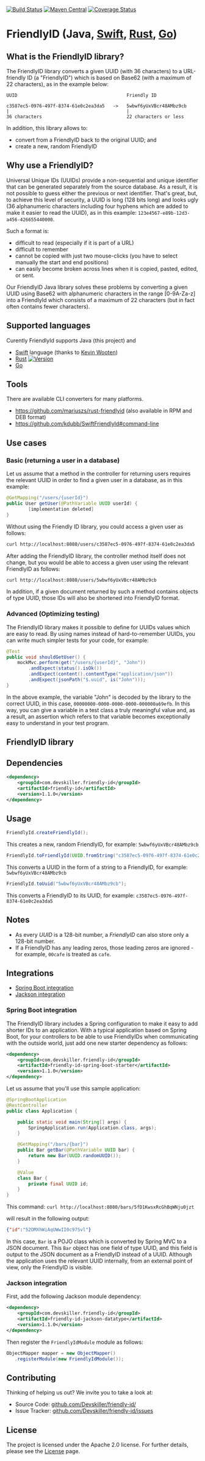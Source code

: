 [![Build Status](https://travis-ci.org/Devskiller/friendly-id.svg?branch=master)](https://travis-ci.org/Devskiller/friendly-id)  [![Maven Central](https://maven-badges.herokuapp.com/maven-central/com.devskiller.friendly-id/friendly-id/badge.svg)](https://maven-badges.herokuapp.com/maven-central/com.devskiller.friendly-id/friendly-id)  [![Coverage Status](https://coveralls.io/repos/github/Devskiller/friendly-id/badge.svg?branch=master)](https://coveralls.io/github/Devskiller/friendly-id?branch=master) 

FriendlyID (Java, [Swift](https://github.com/kdubb/SwiftFriendlyId), [Rust](https://github.com/mariuszs/friendly_id), [Go](https://github.com/mariuszs/friendlyid-go))
==


What is the FriendlyID library?
--
The FriendlyID library converts a given UUID (with 36 characters) to a URL-friendly ID (a "FriendlyID") which is based on Base62 (with a maximum of 22 characters), as in the example below:


    UUID                                        Friendly ID
    
    c3587ec5-0976-497f-8374-61e0c2ea3da5   ->   5wbwf6yUxVBcr48AMbz9cb
    |                                           |                              
    36 characters                               22 characters or less

In addition, this library allows to:
 

* convert from a FriendlyID back to the original UUID; and
* create a new, random FriendlyID

Why use a FriendlyID?
--
Universal Unique IDs (UUIDs) provide a non-sequential and unique identifier that can be generated separately from the source database. As a result, it is not possible to guess either the previous or next identifier. That's great, but, to achieve this level of security, a UUID is long (128 bits long) and looks ugly (36 alphanumeric characters including four hyphens which are added to make it easier to read the UUID), as in this example: `123e4567-e89b-12d3-a456-426655440000`.

Such a format is:

* difficult to read (especially if it is part of a URL)
* difficult to remember
* cannot be copied with just two mouse-clicks (you have to select manually the start and end positions)
* can easily become broken across lines when it is copied, pasted, edited, or sent.


Our FriendlyID Java library solves these problems by converting a given UUID using Base62 with alphanumeric characters in the range [0-9A-Za-z] into a FriendlyId which consists of a maximum of 22 characters (but in fact often contains fewer characters).

Supported languages
--

Curently FriendlyId supports Java (this project) and
 * [Swift](https://github.com/kdubb/SwiftFriendlyId) language (thanks to [Kevin Wooten](https://github.com/kdubb))
 * [Rust](https://github.com/mariuszs/friendly_id) [![Version](https://img.shields.io/crates/v/friendly_id.svg?style=social&logo=appveyor)](https://crates.io/crates/friendly_id)
 * [Go](https://github.com/mariuszs/friendlyid-go) 

Tools
--

There are available CLI converters for many platforms.

* https://github.com/mariuszs/rust-friendlyid (also available in RPM and DEB format)
* https://github.com/kdubb/SwiftFriendlyId#command-line

## Use cases

### Basic (returning a user in a database)


Let us assume that a method in the controller for returning users requires the relevant UUID in order to find a given user in a database, as in this example:

```java
@GetMapping("/users/{userId}") 
public User getUser(@PathVariable UUID userId) {
        [implementation deleted]
}
```

Without using the Friendly ID library, you could access a given user as follows:

```bash
curl http://localhost:8080/users/c3587ec5-0976-497f-8374-61e0c2ea3da5
```


After adding the FriendlyID library, the controller method itself does not change, but you would be able to access a given user using the relevant FriendlyID as follows: 

```bash
curl http://localhost:8080/users/5wbwf6yUxVBcr48AMbz9cb
```



In addition, if a given document returned by such a method contains objects of type UUID, those IDs will also be shortened into FriendlyID format.


### Advanced (Optimizing testing)

 
 The FriendlyID library makes it possible to define for UUIDs values which are easy to read. By using names instead of hard-to-remember UUIDs, you can write much simpler tests for your code, for example:
 
```java
@Test 
public void shouldGetUser() { 
    mockMvc.perform(get("/users/{userId}", "John")) 
        .andExpect(status().isOk()) 
        .andExpect(content().contentType("application/json")) 
        .andExpect(jsonPath("$.uuid", is("John"))); 
} 
```

In the above example, the variable "John" is decoded by the library to the correct UUID, in this case, `00000000-0000-0000-0000-000000a69efb`. In this way, you can give a variable in a test class a truly meaningful value and, as a result, an assertion which refers to that variable becomes exceptionally easy to understand in your test program.


FriendlyID library 
--

Dependencies
---

```xml
<dependency>
    <groupId>com.devskiller.friendly-id</groupId>
    <artifactId>friendly-id</artifactId>
    <version>1.1.0</version>
</dependency>
```

Usage
---

```java
FriendlyId.createFriendlyId();
```

This creates a new, random FriendlyID, for example: `5wbwf6yUxVBcr48AMbz9cb`

```java
FriendlyId.toFriendlyId(UUID.fromString("c3587ec5-0976-497f-8374-61e0c2ea3da5"));
```

This converts a UUID in the form of a string to a FriendlyID, for example: `5wbwf6yUxVBcr48AMbz9cb`


 ```java
FriendlyId.toUuid("5wbwf6yUxVBcr48AMbz9cb");
```

This converts a FriendlyID to its UUID, for example: `c3587ec5-0976-497f-8374-61e0c2ea3da5`


Notes
--
	
* As every *UUID* is a 128-bit number, a *FriendlyID* can also store only a 128-bit number.
* If a FriendlyID has any leading zeros, those leading zeros are ignored - for example, `00cafe` is treated as `cafe`.


## Integrations


- [Spring Boot integration](#Spring-Boot-integration)
- [Jackson integration ](#Jackson-integration)

### Spring Boot integration

The FriendlyID library includes a Spring configuration to make it easy to add shorter IDs to an application. With a typical application based on Spring Boot, for your controllers to be able to use FriendlyIDs when communicating with the outside world, just add one new starter dependency as follows:

```xml
<dependency>
    <groupId>com.devskiller.friendly-id</groupId>
    <artifactId>friendly-id-spring-boot-starter</artifactId>
    <version>1.1.0</version>
</dependency>
```
    
Let us assume that you'll use this sample application:

```java
@SpringBootApplication
@RestController
public class Application {

    public static void main(String[] args) {
        SpringApplication.run(Application.class, args);
    }

    @GetMapping("/bars/{bar}")
    public Bar getBar(@PathVariable UUID bar) {
        return new Bar(UUID.randomUUID());
    }

    @Value
    class Bar {
        private final UUID id;
    }
}  
```   
    
This command: `curl http://localhost:8080/bars/5fD1KwsxRcGhBqWNju0jzt` 

will result in the following output: 
```json
{"id":"52OMXhWiAqUWwII0c97Svl"}
```    

In this case, `Bar` is a POJO class which is converted by Spring MVC to a JSON document. This `Bar` object has one field of type UUID, and this field is output to the JSON document as a FriendlyID instead of a UUID. Although the application uses the relevant UUID internally, from an external point of view, only the FriendlyID is visible.    

### Jackson integration    


First, add the following Jackson module dependency:
```xml
<dependency>
    <groupId>com.devskiller.friendly-id</groupId>
    <artifactId>friendly-id-jackson-datatype</artifactId>
    <version>1.1.0</version>
</dependency>
```
Then register the `FriendlyIdModule` module as follows:

```java
ObjectMapper mapper = new ObjectMapper()
   .registerModule(new FriendlyIdModule());
```

Contributing
----------

Thinking of helping us out? We invite you to take a look at:

- Source Code: [github.com/Devskiller/friendly-id/](https://github.com/Devskiller/friendly-id)
- Issue Tracker: [github.com/Devskiller/friendly-id/issues](https://github.com/Devskiller/friendly-id/issues)


License
-------

The project is licensed under the Apache 2.0 license.
For further details, please see the [License](/LICENSE/) page. 
